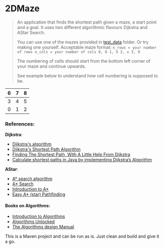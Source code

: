 # 2DMaze

>An application that finds the shortest path given a maze, a start point and a goal. 
>It uses two different algorithmic flavours Dijkstra and AStar Search.
>
>You can use one of the mazes provided in [test_data](https://github.com/jethronap/2DMaze/tree/master/src/test_data) folder. Or try making one yourself.
>Acceptable maze format:
>                    ```n_rows = your number of rows
>                       n_cols = your number of cols
>                       0, O
>                       1, X
>                       2, x
>                       3, O```
>
>The numbering of cells should start from the bottom left corner of your maze and continue upwards.
>
>See example below to understand how cell numbering is supposed to be.
>
| 6 | 7 | 8 |
|---|:-:|:-:|
| 3 | 4 | 5 |
| 0 | 1 | 2 |


### References:

**Dijkstra**:
* [Dijkstra's algorithm](https://en.wikipedia.org/wiki/Dijkstra%27s_algorithm)
* [Dijkstra's Shortest Path Algorithm](https://brilliant.org/wiki/dijkstras-short-path-finder/)
* [Finding The Shortest Path, With A Little Help From Dijkstra](https://medium.com/basecs/finding-the-shortest-path-with-a-little-help-from-dijkstra-613149fbdc8e)
* [Calculate shortest paths in Java by implementing Dijkstra’s Algorithm](https://medium.com/@ssaurel/calculate-shortest-paths-in-java-by-implementing-dijkstras-algorithm-5c1db06b6541)

**AStar**:
* [A* search algorithm](https://en.wikipedia.org/wiki/A*_search_algorithm)
* [A* Search](https://brilliant.org/wiki/a-star-search/)
* [Introduction to A*](http://theory.stanford.edu/~amitp/GameProgramming/AStarComparison.html)
* [Easy A* (star) Pathfinding](https://medium.com/@nicholas.w.swift/easy-a-star-pathfinding-7e6689c7f7b2)

#### Books on Algorithms:
* [Introduction to Algorithms](http://web.karabuk.edu.tr/hakankutucu/CME222/MIT[1].Press.Introduction.to.Algorithms.2nd.Edition.eBook-TLFeBOOK.pdf)
* [Algorithms Unlocked](http://dahlan.unimal.ac.id/files/ebooks/2013%20Algorithms_Unlocked.pdf)
* [The Algorithms design Manual](http://mimoza.marmara.edu.tr/~msakalli/cse706_12/SkienaTheAlgorithmDesignManual.pdf)

This is a Maven project and can be run as is. Just clean and build and give it a go.